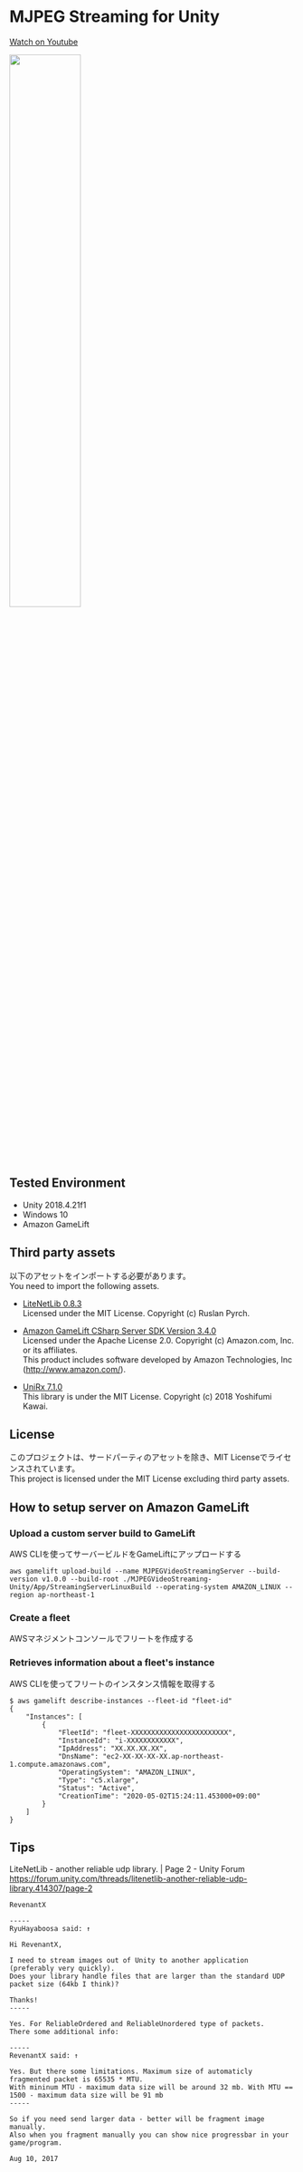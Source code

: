 # MJPEG Streaming for Unity

[Watch on Youtube](https://youtu.be/xKur_1pkDhg)

<img src="MJPEGStreaming-Unity.gif" width="50%">

## Tested Environment
- Unity 2018.4.21f1
- Windows 10
- Amazon GameLift

## Third party assets
以下のアセットをインポートする必要があります。  
You need to import the following assets.

- [LiteNetLib 0.8.3](https://github.com/RevenantX/LiteNetLib/releases/tag/v0.8.3)  
  Licensed under the MIT License. Copyright (c) Ruslan Pyrch.

- [Amazon GameLift CSharp Server SDK Version 3.4.0](https://s3-us-west-2.amazonaws.com/gamelift-release/GameLift_09_03_2019.zip)  
  Licensed under the Apache License 2.0. Copyright (c) Amazon.com, Inc. or its affiliates.  
  This product includes software developed by Amazon Technologies, Inc (http://www.amazon.com/).

- [UniRx 7.1.0](https://github.com/neuecc/UniRx/releases/tag/7.1.0)  
  This library is under the MIT License. Copyright (c) 2018 Yoshifumi Kawai.

## License
このプロジェクトは、サードパーティのアセットを除き、MIT Licenseでライセンスされています。  
This project is licensed under the MIT License excluding third party assets.

## How to setup server on Amazon GameLift

### Upload a custom server build to GameLift
AWS CLIを使ってサーバービルドをGameLiftにアップロードする
```
aws gamelift upload-build --name MJPEGVideoStreamingServer --build-version v1.0.0 --build-root ./MJPEGVideoStreaming-Unity/App/StreamingServerLinuxBuild --operating-system AMAZON_LINUX --region ap-northeast-1
```

### Create a fleet
AWSマネジメントコンソールでフリートを作成する

### Retrieves information about a fleet's instance
AWS CLIを使ってフリートのインスタンス情報を取得する
```
$ aws gamelift describe-instances --fleet-id "fleet-id"
{
    "Instances": [
        {
            "FleetId": "fleet-XXXXXXXXXXXXXXXXXXXXXXXX",
            "InstanceId": "i-XXXXXXXXXXXX",
            "IpAddress": "XX.XX.XX.XX",
            "DnsName": "ec2-XX-XX-XX-XX.ap-northeast-1.compute.amazonaws.com",
            "OperatingSystem": "AMAZON_LINUX",
            "Type": "c5.xlarge",
            "Status": "Active",
            "CreationTime": "2020-05-02T15:24:11.453000+09:00"
        }
    ]
}
```

## Tips

LiteNetLib - another reliable udp library. | Page 2 - Unity Forum  
https://forum.unity.com/threads/litenetlib-another-reliable-udp-library.414307/page-2

```
RevenantX

-----
RyuHayaboosa said: ↑

Hi RevenantX,

I need to stream images out of Unity to another application (preferably very quickly). 
Does your library handle files that are larger than the standard UDP packet size (64kb I think)?

Thanks!
-----

Yes. For ReliableOrdered and ReliableUnordered type of packets.
There some additional info:

-----
RevenantX said: ↑

Yes. But there some limitations. Maximum size of automaticly fragmented packet is 65535 * MTU. 
With mininum MTU - maximum data size will be around 32 mb. With MTU == 1500 - maximum data size will be 91 mb
-----

So if you need send larger data - better will be fragment image manually. 
Also when you fragment manually you can show nice progressbar in your game/program.

Aug 10, 2017
```
